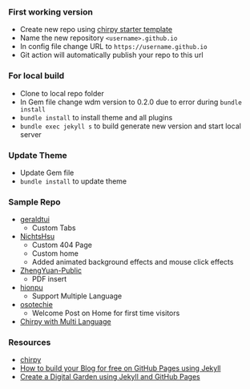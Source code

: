 ### First working version
- Create new repo using [chirpy starter template](https://github.com/cotes2020/chirpy-starter)
- Name the new repository `<username>.github.io`
- In config file change URL to `https://username.github.io`
- Git action will automatically publish your repo to this url

### For local build
- Clone to local repo folder
- In Gem file change wdm version to 0.2.0 due to error during `bundle install`
- `bundle install` to install theme and all plugins
- `bundle exec jekyll s` to build generate new version and start local server

### Update Theme
- Update Gem file
- `bundle install` to update theme

### Sample Repo
- [geraldtui](https://github.com/geraldtui/geraldtui.github.io)
  - Custom Tabs
- [NichtsHsu](https://github.com/NichtsHsu/nichtshsu.github.io)
  - Custom 404 Page
  - Custom home
  - Added animated background effects and mouse click effects
- [ZhengYuan-Public](https://github.com/ZhengYuan-Public/zhengyuan-public.github.io)
  - PDF insert
- [hionpu](https://github.com/hionpu/hionpu.github.io)
  - Support Multiple Language
- [osotechie](https://github.com/osotechie/osotechie.github.io)
  - Welcome Post on Home for first time visitors
- [Chirpy with Multi Language](https://aturret.space/posts/Customize-Bilingual-Blog-with-Chirpy-Theme/)

### Resources
- [chirpy](https://chirpy.cotes.page/posts/getting-started/)
- [How to build your Blog for free on GitHub Pages using Jekyll](https://www.youtube.com/watch?v=m1RYsmOMPLs)
- [Create a Digital Garden using Jekyll and GitHub Pages](https://www.youtube.com/watch?v=fX8d3SgdTbo)
